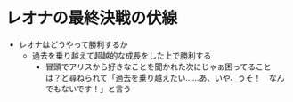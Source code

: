 # レオナの最終決戦の伏線
- レオナはどうやって勝利するか
  - 過去を乗り越えて超越的な成長をした上で勝利する
    - 冒頭でアリスから好きなことを聞かれた次にじゃぁ困ってることは？と尋ねられて「過去を乗り越えたい……あ、いや、うそ！　なんでもないです！」と言う
